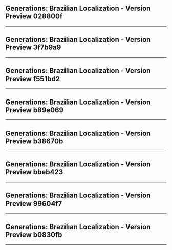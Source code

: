 ## Generations: Brazilian Localization - Version Preview 028800f
--------------------------------------------------------------------------------------------------
## Generations: Brazilian Localization - Version Preview 3f7b9a9
--------------------------------------------------------------------------------------------------
## Generations: Brazilian Localization - Version Preview f551bd2
--------------------------------------------------------------------------------------------------
## Generations: Brazilian Localization - Version Preview b89e069
--------------------------------------------------------------------------------------------------
## Generations: Brazilian Localization - Version Preview b38670b
--------------------------------------------------------------------------------------------------
## Generations: Brazilian Localization - Version Preview bbeb423
--------------------------------------------------------------------------------------------------
## Generations: Brazilian Localization - Version Preview 99604f7
--------------------------------------------------------------------------------------------------
## Generations: Brazilian Localization - Version Preview b0830fb 
--------------------------------------------------------------------------------------------------